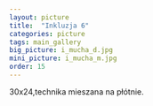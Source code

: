 ```yaml
---
layout: picture
title:  "Inkluzja 6"
categories: picture
tags: main_gallery
big_picture: i_mucha_d.jpg
mini_picture: i_mucha_m.jpg
order: 15
---
```

30x24,technika mieszana na płótnie.
